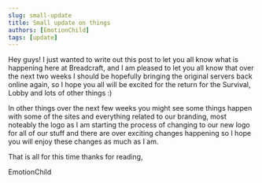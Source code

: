 ```yaml
---
slug: small-update
title: Small update on things
authors: [EmotionChild]
tags: [update]
---
```


Hey guys! I just wanted to write out this post to let you all know what is happening here at Breadcraft, and I am pleased to let you all know that over the next two weeks I should be hopefully bringing the original servers back online again, so I hope you all will be excited for the return for the Survival, Lobby and lots of other things :)

In other things over the next few weeks you might see some things happen with some of the sites and everything related to our branding, most noteably the logo as I am starting the process of changing to our new logo for all of our stuff and there are over exciting changes happening so I hope you will enjoy these changes as much as I am.

That is all for this time thanks for reading,

EmotionChild